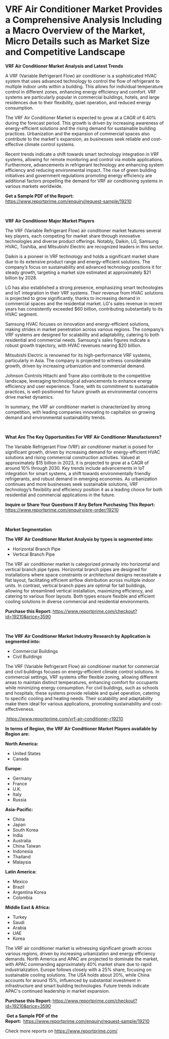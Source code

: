 <p><h1>VRF Air Conditioner Market Provides a Comprehensive Analysis Including a Macro Overview of the Market, Micro Details such as Market Size and Competitive Landscape</h1></p><p><strong>VRF Air Conditioner Market Analysis and Latest Trends</strong></p>
<p><p>A VRF (Variable Refrigerant Flow) air conditioner is a sophisticated HVAC system that uses advanced technology to control the flow of refrigerant to multiple indoor units within a building. This allows for individual temperature control in different zones, enhancing energy efficiency and comfort. VRF systems are particularly popular in commercial buildings, hotels, and large residences due to their flexibility, quiet operation, and reduced energy consumption.</p><p>The VRF Air Conditioner Market is expected to grow at a CAGR of 6.40% during the forecast period. This growth is driven by increasing awareness of energy-efficient solutions and the rising demand for sustainable building practices. Urbanization and the expansion of commercial spaces also contribute to the market's expansion, as businesses seek reliable and cost-effective climate control systems.</p><p>Recent trends indicate a shift towards smart technology integration in VRF systems, allowing for remote monitoring and control via mobile applications. Furthermore, advancements in refrigerant technology are enhancing system efficiency and reducing environmental impact. The rise of green building initiatives and government regulations promoting energy efficiency are additional factors propelling the demand for VRF air conditioning systems in various markets worldwide.</p></p>
<p><strong>Get a Sample PDF of the Report:&nbsp;</strong> <a href="https://www.reportprime.com/enquiry/request-sample/19210?utm_campaign=3030&utm_medium=2&utm_source=Github&utm_content=ia&utm_term=19032025&utm_id=vrf-air-conditioner">https://www.reportprime.com/enquiry/request-sample/19210</a></p>
<p>&nbsp;</p>
<p><strong>VRF Air Conditioner Major Market Players</strong></p>
<p><p>The VRF (Variable Refrigerant Flow) air conditioner market features several key players, each competing for market share through innovative technologies and diverse product offerings. Notably, Daikin, LG, Samsung HVAC, Toshiba, and Mitsubishi Electric are recognized leaders in this sector.</p><p>Daikin is a pioneer in VRF technology and holds a significant market share due to its extensive product range and energy-efficient solutions. The company’s focus on sustainability and advanced technology positions it for steady growth, targeting a market size estimated at approximately $21 billion by 2028.</p><p>LG has also established a strong presence, emphasizing smart technologies and IoT integration in their VRF systems. Their revenue from HVAC solutions is projected to grow significantly, thanks to increasing demand in commercial spaces and the residential market. LG's sales revenue in recent years has consistently exceeded $60 billion, contributing substantially to its HVAC segment.</p><p>Samsung HVAC focuses on innovation and energy-efficient solutions, making strides in market penetration across various regions. The company’s VRF systems are designed for scalability and adaptability, catering to both residential and commercial needs. Samsung's sales figures indicate a robust growth trajectory, with HVAC revenues nearing $20 billion.</p><p>Mitsubishi Electric is renowned for its high-performance VRF systems, particularly in Asia. The company is projected to witness considerable growth, driven by increasing urbanization and commercial demand.</p><p>Johnson Controls Hitachi and Trane also contribute to the competitive landscape, leveraging technological advancements to enhance energy efficiency and user experience. Trane, with its commitment to sustainable practices, is well-positioned for future growth as environmental concerns drive market dynamics.</p><p>In summary, the VRF air conditioner market is characterized by strong competition, with leading companies innovating to capitalize on growing demand and environmental sustainability trends.</p></p>
<p>&nbsp;</p>
<p><strong>What Are The Key Opportunities For VRF Air Conditioner Manufacturers?</strong></p>
<p><p>The Variable Refrigerant Flow (VRF) air conditioner market is poised for significant growth, driven by increasing demand for energy-efficient HVAC solutions and rising commercial construction activities. Valued at approximately $15 billion in 2023, it is projected to grow at a CAGR of around 10% through 2030. Key trends include advancements in IoT integration for smart systems, a shift towards environmentally friendly refrigerants, and robust demand in emerging economies. As urbanization continues and more businesses seek sustainable solutions, VRF technology’s flexibility and efficiency position it as a leading choice for both residential and commercial applications in the future.</p></p>
<p><strong>Inquire or Share Your Questions If Any Before Purchasing This Report:</strong> <a href="https://www.reportprime.com/enquiry/pre-order/19210?utm_campaign=3030&utm_medium=2&utm_source=Github&utm_content=ia&utm_term=19032025&utm_id=vrf-air-conditioner">https://www.reportprime.com/enquiry/pre-order/19210</a></p>
<p>&nbsp;</p>
<p><strong>Market Segmentation</strong></p>
<p><strong>The VRF Air Conditioner Market Analysis by types is segmented into:</strong></p>
<p><ul><li>Horizontal Branch Pipe</li><li>Vertical Branch Pipe</li></ul></p>
<p><p>The VRF air conditioner market is categorized primarily into horizontal and vertical branch pipe types. Horizontal branch pipes are designed for installations where space constraints or architectural designs necessitate a flat layout, facilitating efficient airflow distribution across multiple indoor units. In contrast, vertical branch pipes are optimal for tall buildings, allowing for streamlined vertical installation, maximizing efficiency, and catering to various floor layouts. Both types ensure flexible and efficient cooling solutions in diverse commercial and residential environments.</p></p>
<p><strong>Purchase this Report:&nbsp;</strong><a href="https://www.reportprime.com/checkout?id=19210&price=3590&utm_campaign=3030&utm_medium=2&utm_source=Github&utm_content=ia&utm_term=19032025&utm_id=vrf-air-conditioner">https://www.reportprime.com/checkout?id=19210&price=3590</a></p>
<p>&nbsp;</p>
<p><strong>The VRF Air Conditioner Market Industry Research by Application is segmented into:</strong></p>
<p><ul><li>Commercial Buildings</li><li>Civil Buildings</li></ul></p>
<p><p>The VRF (Variable Refrigerant Flow) air conditioner market for commercial and civil buildings focuses on energy-efficient climate control solutions. In commercial settings, VRF systems offer flexible zoning, allowing different areas to maintain distinct temperatures, enhancing comfort for occupants while minimizing energy consumption. For civil buildings, such as schools and hospitals, these systems provide reliable and quiet operation, catering to specific cooling and heating needs. Their scalability and adaptability make them ideal for various applications, promoting sustainability and cost-effectiveness.</p></p>
<p><a href="https://www.reportprime.com/vrf-air-conditioner-r19210?utm_campaign=3030&utm_medium=2&utm_source=Github&utm_content=ia&utm_term=19032025&utm_id=vrf-air-conditioner">&nbsp;https://www.reportprime.com/vrf-air-conditioner-r19210</a></p>
<p><strong>In terms of Region, the VRF Air Conditioner Market Players available by Region are:</strong></p>
<p>
    <p> <strong> North America: </strong>
        <ul>
            <li>United States</li>
            <li>Canada</li>
        </ul>
        </p> 
    <p> <strong> Europe: </strong>
        <ul>
            <li>Germany</li>
            <li>France</li>
            <li>U.K.</li>
            <li>Italy</li>
            <li>Russia</li>
        </ul>
        </p> 
    <p> <strong> Asia-Pacific: </strong>
        <ul>
            <li>China</li>
            <li>Japan</li>
            <li>South Korea</li>
            <li>India</li>
            <li>Australia</li>
            <li>China Taiwan</li>
            <li>Indonesia</li>
            <li>Thailand</li>
            <li>Malaysia</li>
        </ul>
        </p> 
    <p> <strong> Latin America: </strong>
        <ul>
            <li>Mexico</li>
            <li>Brazil</li>
            <li>Argentina Korea</li>
            <li>Colombia</li>
        </ul>
        </p> 
    <p> <strong> Middle East & Africa: </strong>
        <ul>
            <li>Turkey</li>
            <li>Saudi</li>
            <li>Arabia</li>
            <li>UAE</li>
            <li>Korea</li>
        </ul>
    </p>
    </p>
<p><p>The VRF air conditioner market is witnessing significant growth across various regions, driven by increasing urbanization and energy efficiency demands. North America and APAC are projected to dominate the market, with APAC commanding approximately 40% market share due to rapid industrialization. Europe follows closely with a 25% share, focusing on sustainable cooling solutions. The USA holds about 20%, while China accounts for around 15%, influenced by substantial investment in infrastructure and smart building technologies. Future trends indicate APAC's continued leadership in market expansion.</p></p>
<p><strong>Purchase this Report: </strong><a href="https://www.reportprime.com/checkout?id=19210&price=3590&utm_campaign=3030&utm_medium=2&utm_source=Github&utm_content=ia&utm_term=19032025&utm_id=vrf-air-conditioner">https://www.reportprime.com/checkout?id=19210&price=3590</a></p>
<p>&nbsp;<strong>Get a Sample PDF of the Report:&nbsp;&nbsp;</strong><a href="https://www.reportprime.com/enquiry/request-sample/19210?utm_campaign=3030&utm_medium=2&utm_source=Github&utm_content=ia&utm_term=19032025&utm_id=vrf-air-conditioner">https://www.reportprime.com/enquiry/request-sample/19210</a></p>
<p><strong></strong></p>
<p>Check more reports on <a href="https://www.reportprime.com/?utm_campaign=3030&utm_medium=2&utm_source=Github&utm_content=ia&utm_term=19032025&utm_id=vrf-air-conditioner">https://www.reportprime.com/</a></p>